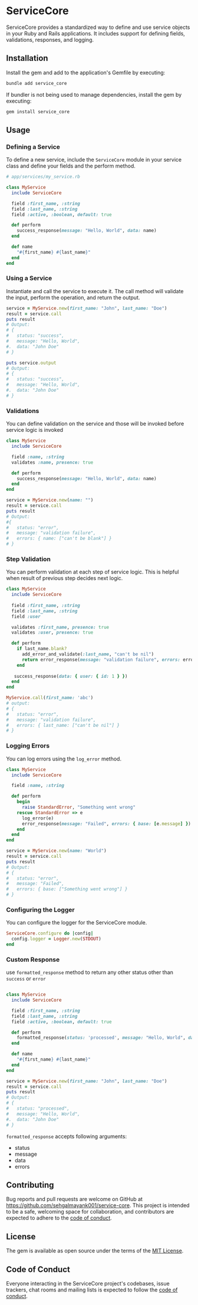 # ServiceCore

ServiceCore provides a standardized way to define and use service objects in your Ruby and Rails applications. It includes support for defining fields, validations, responses, and logging.

## Installation
Install the gem and add to the application's Gemfile by executing:

```sh
bundle add service_core
```
If bundler is not being used to manage dependencies, install the gem by executing:

```sh
gem install service_core
```
## Usage

### Defining a Service

To define a new service, include the `ServiceCore` module in your service class and define your fields and the perform method.
```ruby
# app/services/my_service.rb

class MyService
  include ServiceCore

  field :first_name, :string
  field :last_name, :string
  field :active, :boolean, default: true

  def perform
    success_response(message: "Hello, World", data: name)
  end

  def name
    "#{first_name} #{last_name}"
  end
end
```

### Using a Service
Instantiate and call the service to execute it. The call method will validate the input, perform the operation, and return the output.
```ruby
service = MyService.new(first_name: "John", last_name: "Doe")
result = service.call
puts result
# Output:
# {
#   status: "success",
#   message: "Hello, World",
#.  data: "John Doe"
# }

puts service.output
# Output:
# {
#   status: "success",
#   message: "Hello, World",
#.  data: "John Doe"
# }
```

### Validations
You can define validation on the service and  those will be invoked before service logic is invoked
```ruby
class MyService
  include ServiceCore

  field :name, :string
  validates :name, presence: true

  def perform
    success_response(message: "Hello, World", data: name)
  end
end

service = MyService.new(name: "")
result = service.call
puts result
# Output:
#{
#   status: "error",
#   message: "validation failure",
#   errors: { name: ["can't be blank"] }
# }
```

### Step Validation
You can perform validation at each step of service logic. This is helpful when result of previous step decides next logic.
```ruby
class MyService
  include ServiceCore
  
  field :first_name, :string
  field :last_name, :string
  field :user

  validates :first_name, presence: true
  validates :user, presence: true

  def perform
    if last_name.blank?
      add_error_and_validate(:last_name, "can't be nil")
      return error_response(message: "validation failure", errors: errors)
    end
    
   success_response(data: { user: { id: 1 } })
  end
end

MyService.call(first_name: 'abc')
# output:
# {
#   status: "error",
#   message: "validation failure",
#   errors: { last_name: ["can't be nil"] }
# }
```

### Logging Errors
You can log errors using the `log_error` method.
```ruby
class MyService
  include ServiceCore

  field :name, :string

  def perform
    begin
      raise StandardError, "Something went wrong"
    rescue StandardError => e
      log_error(e)
      error_response(message: "Failed", errors: { base: [e.message] })
    end
  end
end

service = MyService.new(name: "World")
result = service.call
puts result
# Output:
# {
#   status: "error",
#   message: "Failed",
#   errors: { base: ["Something went wrong"] }
# }

```

### Configuring the Logger
You can configure the logger for the ServiceCore module.
```ruby
ServiceCore.configure do |config|
  config.logger = Logger.new(STDOUT)
end
```

### Custom Response
use `formatted_response` method to return any other status other than `success` or `error`
```ruby

class MyService
  include ServiceCore

  field :first_name, :string
  field :last_name, :string
  field :active, :boolean, default: true

  def perform
    formatted_response(status: 'processed', message: "Hello, World", data: name)
  end

  def name
    "#{first_name} #{last_name}"
  end
end

service = MyService.new(first_name: "John", last_name: "Doe")
result = service.call
puts result
# Output:
# {
#   status: "processed",
#   message: "Hello, World",
#.  data: "John Doe"
# }
```

`formatted_response` accepts following arguments:
- status
- message
- data
- errors

## Contributing

Bug reports and pull requests are welcome on GitHub at https://github.com/sehgalmayank001/service-core. This project is intended to be a safe, welcoming space for collaboration, and contributors are expected to adhere to the [code of conduct](https://github.com/sehgalmayank001/service-core/blob/main/CODE_OF_CONDUCT.md).

## License

The gem is available as open source under the terms of the [MIT License](https://opensource.org/licenses/MIT).

## Code of Conduct

Everyone interacting in the ServiceCore project's codebases, issue trackers, chat rooms and mailing lists is expected to follow the [code of conduct](https://github.com/sehgalmayank001/service-core/blob/main/CODE_OF_CONDUCT.md).

